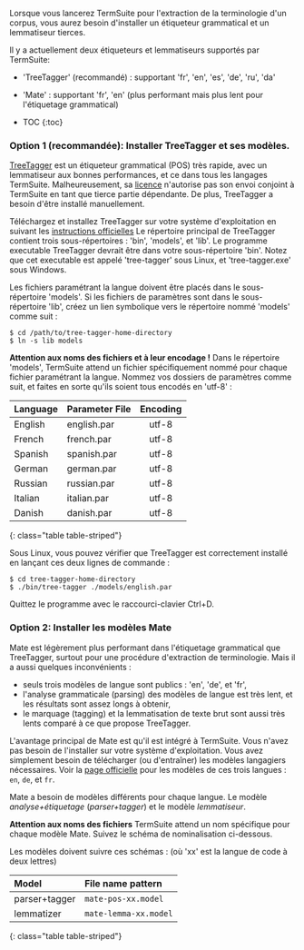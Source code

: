 Lorsque vous lancerez TermSuite pour l'extraction de la terminologie d'un corpus, vous aurez besoin d'installer un étiqueteur grammatical et un lemmatiseur tierces.


Il y a actuellement deux étiqueteurs et lemmatiseurs supportés par TermSuite:

* 'TreeTagger' (recommandé) : supportant 'fr', 'en', 'es', 'de', 'ru', 'da'
* 'Mate' : supportant 'fr', 'en' (plus performant mais plus lent pour l'étiquetage grammatical)

* TOC
{:toc}

### Option 1 (recommandée): Installer TreeTagger et ses modèles.


[TreeTagger](http://www.cis.uni-muenchen.de/~schmid/tools/TreeTagger/) est un étiqueteur grammatical (POS) très rapide, avec un lemmatiseur aux bonnes performances, et ce dans tous les langages TermSuite. Malheureusement, sa [licence](http://www.cis.uni-muenchen.de/~schmid/tools/TreeTagger/Tagger-Licence) n'autorise pas son envoi conjoint à TermSuite en tant que tierce partie dépendante. De plus, TreeTagger a besoin d'être installé manuellement.

Téléchargez et installez TreeTagger sur votre système d'exploitation en suivant les [instructions officielles](http://www.cis.uni-muenchen.de/~schmid/tools/TreeTagger/)
Le répertoire principal de TreeTagger contient trois sous-répertoires : 'bin', 'models', et 'lib'. Le programme executable TreeTagger devrait être dans votre sous-répertoire 'bin'. Notez que cet executable est appelé 'tree-tagger' sous Linux, et 'tree-tagger.exe' sous Windows.

Les fichiers paramétrant la langue doivent être placés dans le sous-répertoire 'models'.
Si les fichiers de paramètres sont dans le sous-répertoire 'lib', créez un lien symbolique vers le répertoire nommé 'models' comme suit :

~~~
$ cd /path/to/tree-tagger-home-directory
$ ln -s lib models
~~~

<div class="alert alert-danger" role="alert">

**Attention aux noms des fichiers et à leur encodage !**
Dans le répertoire 'models', TermSuite attend un fichier spécifiquement nommé pour chaque fichier paramétrant la langue. Nommez vos dossiers de paramètres comme suit, et faites en sorte qu'ils soient tous encodés en 'utf-8' :

</div>

| Language | Parameter File | Encoding |
|:--------|:-------|:--------:|
| English   | english.par   | utf-8   |
| French   | french.par   | utf-8   |
| Spanish   | spanish.par   | utf-8   |
| German   | german.par   | utf-8   |
| Russian   | russian.par   | utf-8   |
| Italian   | italian.par   | utf-8   |
| Danish   | danish.par   | utf-8   |
{: class="table table-striped"}


Sous Linux, vous pouvez vérifier que TreeTagger est correctement installé en lançant ces deux lignes de commande :

~~~
$ cd tree-tagger-home-directory
$ ./bin/tree-tagger ./models/english.par
~~~

Quittez le programme avec le raccourci-clavier Ctrl+D.

### Option 2: Installer les modèles Mate

Mate est légèrement plus performant dans l'étiquetage grammatical que TreeTagger, surtout pour une procédure d'extraction de terminologie. Mais il a aussi quelques inconvénients :
* seuls trois modèles de langue sont publics : 'en', 'de', et 'fr',
* l'analyse grammaticale (parsing) des modèles de langue est très lent, et les résultats sont assez longs à obtenir,
* le marquage (tagging) et la lemmatisation de texte brut sont aussi très lents comparé à ce que propose TreeTagger.


L'avantage principal de Mate est qu'il est intégré à TermSuite.
Vous n'avez pas besoin de l'installer sur votre système d'exploitation. Vous avez simplement besoin de télécharger (ou d'entraîner) les modèles langagiers nécessaires.
Voir la [page officielle](https://code.google.com/p/mate-tools/wiki/ParserAndModels) pour les modèles de ces trois langues :  `en`, `de`, et `fr`.

Mate a besoin de modèles différents pour chaque langue. Le modèle *analyse+étiquetage* (*parser+tagger*) et le modèle *lemmatiseur*.

<div class="alert alert-danger" role="alert">

  **Attention aux noms des fichiers**
  TermSuite attend un nom spécifique pour chaque modèle Mate. Suivez le schéma de nominalisation ci-dessous.

</div>

Les modèles doivent suivre ces schémas : (où 'xx' est la langue de code à deux lettres)

| Model | File name pattern |
|:--------|:-------|
| parser+tagger   | `mate-pos-xx.model`   |
| lemmatizer   | `mate-lemma-xx.model`   |
{: class="table table-striped"}
